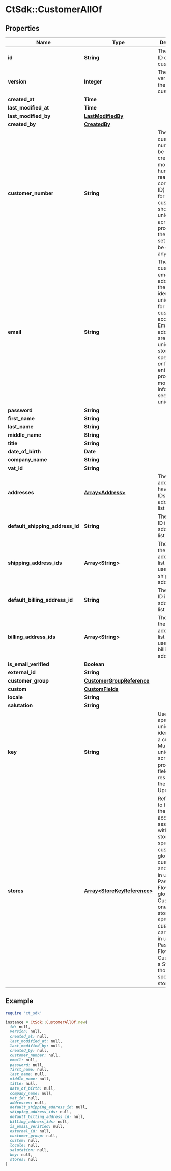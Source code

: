 # CtSdk::CustomerAllOf

## Properties

| Name | Type | Description | Notes |
| ---- | ---- | ----------- | ----- |
| **id** | **String** | The unique ID of the customer. | [optional] |
| **version** | **Integer** | The current version of the customer. | [optional] |
| **created_at** | **Time** |  | [optional] |
| **last_modified_at** | **Time** |  | [optional] |
| **last_modified_by** | [**LastModifiedBy**](LastModifiedBy.md) |  | [optional] |
| **created_by** | [**CreatedBy**](CreatedBy.md) |  | [optional] |
| **customer_number** | **String** | The customer number can be used to create a more human-readable (in contrast to ID) identifier for the customer. It should be unique across a project. Once the field was set it cannot be changed anymore. | [optional] |
| **email** | **String** | The customer&#39;s email address and the main identifier of uniqueness for a customer account. Email addresses are either unique to the store they&#39;re specified for, _or_ for the entire project. For more information, see Email uniquenes. | [optional] |
| **password** | **String** |  | [optional] |
| **first_name** | **String** |  | [optional] |
| **last_name** | **String** |  | [optional] |
| **middle_name** | **String** |  | [optional] |
| **title** | **String** |  | [optional] |
| **date_of_birth** | **Date** |  | [optional] |
| **company_name** | **String** |  | [optional] |
| **vat_id** | **String** |  | [optional] |
| **addresses** | [**Array&lt;Address&gt;**](Address.md) | The addresses have unique IDs in the addresses list | [optional] |
| **default_shipping_address_id** | **String** | The address ID in the addresses list | [optional] |
| **shipping_address_ids** | **Array&lt;String&gt;** | The IDs from the addresses list which are used as shipping addresses | [optional] |
| **default_billing_address_id** | **String** | The address ID in the addresses list | [optional] |
| **billing_address_ids** | **Array&lt;String&gt;** | The IDs from the addresses list which are used as billing addresses | [optional] |
| **is_email_verified** | **Boolean** |  | [optional] |
| **external_id** | **String** |  | [optional] |
| **customer_group** | [**CustomerGroupReference**](CustomerGroupReference.md) |  | [optional] |
| **custom** | [**CustomFields**](CustomFields.md) |  | [optional] |
| **locale** | **String** |  | [optional] |
| **salutation** | **String** |  | [optional] |
| **key** | **String** | User-specific unique identifier for a customer. Must be unique across a project. The field can be reset using the Set Key UpdateAction | [optional] |
| **stores** | [**Array&lt;StoreKeyReference&gt;**](StoreKeyReference.md) | References to the stores the customer account is associated with. If no stores are specified, the customer is a global customer, and can log in using the Password Flow for global Customers. If one or more stores are specified, the customer can only log in using the Password Flow for Customers in a Store for those specific stores. | [optional] |

## Example

```ruby
require 'ct_sdk'

instance = CtSdk::CustomerAllOf.new(
  id: null,
  version: null,
  created_at: null,
  last_modified_at: null,
  last_modified_by: null,
  created_by: null,
  customer_number: null,
  email: null,
  password: null,
  first_name: null,
  last_name: null,
  middle_name: null,
  title: null,
  date_of_birth: null,
  company_name: null,
  vat_id: null,
  addresses: null,
  default_shipping_address_id: null,
  shipping_address_ids: null,
  default_billing_address_id: null,
  billing_address_ids: null,
  is_email_verified: null,
  external_id: null,
  customer_group: null,
  custom: null,
  locale: null,
  salutation: null,
  key: null,
  stores: null
)
```

